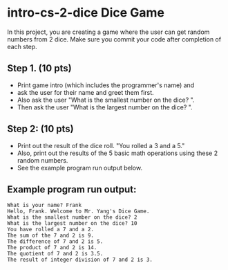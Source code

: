 # intro-cs-2-dice Dice Game
In this project, you are creating a game where the user can get random numbers from 2 dice. Make sure you commit your code after completion of each step.

## Step 1. (10 pts)
- Print game intro (which includes the programmer's name) and 
- ask the user for their name and greet them first.
- Also ask the user "What is the smallest number on the dice? ".
- Then ask the user "What is the largest number on the dice? ".
## Step 2: (10 pts) 
- Print out the result of the dice roll. "You rolled a 3 and a 5."
- Also, print out the results of the 5 basic math operations using these 2 random numbers.
- See the example program run output below.

## Example program run output:
```
What is your name? Frank
Hello, Frank. Welcome to Mr. Yang's Dice Game.
What is the smallest number on the dice? 2
What is the largest number on the dice? 10
You have rolled a 7 and a 2.
The sum of the 7 and 2 is 9.
The difference of 7 and 2 is 5.
The product of 7 and 2 is 14.
The quotient of 7 and 2 is 3.5.
The result of integer division of 7 and 2 is 3.
```
